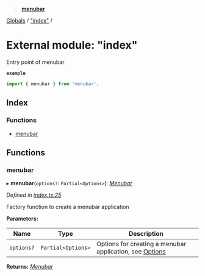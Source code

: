 > **[menubar](../README.md)**

[Globals](../globals.md) / ["index"](_index_.md) /

# External module: "index"

Entry point of menubar

**`example`** 
```typescript
import { menubar } from 'menubar';
```

## Index

### Functions

* [menubar](_index_.md#menubar)

## Functions

###  menubar

▸ **menubar**(`options?`: `Partial<Options>`): *[Menubar](../classes/_menubar_.menubar.md)*

*Defined in [index.ts:25](https://github.com/maxogden/menubar/blob/b17af72/src/index.ts#L25)*

Factory function to create a menubar application

**Parameters:**

Name | Type | Description |
------ | ------ | ------ |
`options?` | `Partial<Options>` | Options for creating a menubar application, see [Options](../interfaces/_types_.options.md)  |

**Returns:** *[Menubar](../classes/_menubar_.menubar.md)*